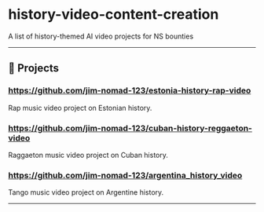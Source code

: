 # history-video-content-creation
A list of history-themed AI video projects for NS bounties

---

## 🤖 Projects

### https://github.com/jim-nomad-123/estonia-history-rap-video
Rap music video project on Estonian history.

### https://github.com/jim-nomad-123/cuban-history-reggaeton-video
Raggaeton music video project on Cuban history.

### https://github.com/jim-nomad-123/argentina_history_video
Tango music video project on Argentine history.

---
